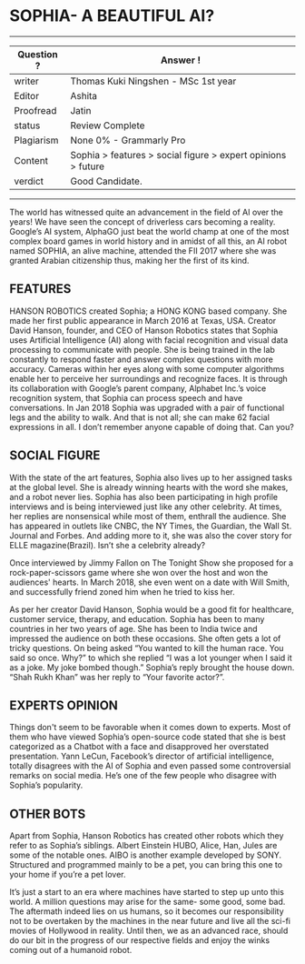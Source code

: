 # SOPHIA- A BEAUTIFUL AI?

---
Question ? | Answer ! |
--- | --- |
writer | Thomas Kuki Ningshen - MSc 1st year
Editor | Ashita | Ajay
Proofread | Jatin
status | Review Complete
Plagiarism | None 0% - Grammarly Pro
Content | Sophia > features > social figure > expert opinions > future 
verdict | Good Candidate.
---

The world has witnessed quite an advancement in the field of AI over the years! We have seen the concept of driverless cars becoming a reality. Google’s AI system, AlphaGO just beat the world champ at one of the most complex board games in world history and in amidst of all this, an AI robot named SOPHIA, an alive machine, attended the FII 2017 where she was granted Arabian citizenship thus, making her the first of its kind. 

## FEATURES
HANSON ROBOTICS created Sophia; a HONG KONG based company. She made her first public appearance in March 2016 at Texas, USA. Creator David Hanson, founder, and CEO of Hanson Robotics states that Sophia uses Artificial Intelligence (AI) along with facial recognition and visual data processing to communicate with people. She is being trained in the lab constantly to respond faster and answer complex questions with more accuracy. Cameras within her eyes along with some computer algorithms enable her to perceive her surroundings and recognize faces. It is through its collaboration with Google’s parent company, Alphabet Inc.’s voice recognition system, that Sophia can process speech and have conversations. 
In Jan 2018 Sophia was upgraded with a pair of functional legs and the ability to walk. And that is not all; she can make 62 facial expressions in all. I don’t remember anyone capable of doing that. Can you?

## SOCIAL FIGURE
With the state of the art features, Sophia also lives up to her assigned tasks at the global level. She is already winning hearts with the word she makes, and a robot never lies. 
Sophia has also been participating in high profile interviews and is being interviewed just like any other celebrity. At times, her replies are nonsensical while most of them, enthrall the audience. She has appeared in outlets like CNBC, the NY Times, the Guardian, the Wall St. Journal and Forbes. And adding more to it, she was also the cover story for ELLE magazine(Brazil). Isn’t she a celebrity already?

Once interviewed by Jimmy Fallon on The Tonight Show she proposed for a rock-paper-scissors game where she won over the host and won the audiences' hearts. In March 2018, she even went on a date with Will Smith, and successfully friend zoned him when he tried to kiss her.

As per her creator David Hanson, Sophia would be a good fit for healthcare, customer service, therapy, and education.
Sophia has been to many countries in her two years of age. She has been to India twice and impressed the audience on both these occasions. She often gets a lot of tricky questions. On being asked “You wanted to kill the human race. You said so once. Why?” to which she replied “I was a lot younger when I said it as a joke. My joke bombed though.” Sophia’s reply brought the house down. “Shah Rukh Khan” was her reply to “Your favorite actor?”.

## EXPERTS OPINION
Things don't seem to be favorable when it comes down to experts. Most of them who have viewed Sophia’s open-source code stated that she is best categorized as a Chatbot with a face and disapproved her overstated presentation. 
Yann LeCun, Facebook’s director of artificial intelligence, totally disagrees with the AI of Sophia and even passed some controversial remarks on social media. He’s one of the few people who disagree with Sophia’s popularity.

## OTHER BOTS
Apart from Sophia, Hanson Robotics has created other robots which they refer to as Sophia’s siblings. Albert Einstein HUBO, Alice, Han, Jules are some of the notable ones. AIBO is another example developed by SONY. Structured and programmed mainly to be a pet, you can bring this one to your home if you’re a pet lover.

It’s just a start to an era where machines have started to step up unto this world. A million questions may arise for the same- some good, some bad. The aftermath indeed lies on us humans, so it becomes our responsibility not to be overtaken by the machines in the near future and live all the sci-fi movies of Hollywood in reality. Until then, we as an advanced race, should do our bit in the progress of our respective fields and enjoy the winks coming out of a humanoid robot.